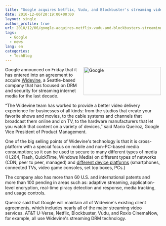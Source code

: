 ```yaml
---
title: "Google acquires Netflix, Vudu, and Blockbuster's streaming video DRM provider Widevine"
date: 2010-12-06T20:19:00+00:00
layout: single
author_profile: true
url: 2010/12/06/google-acquires-netflix-vudu-and-blockbusters-streaming-video-drm-provider-widevine/
tags:
  - Google
  - news
lang: en
categories: 
  - TechBlog
---
```

[<img title="Google" border="0" alt="Google" align="right" src="http://lh5.ggpht.com/_vaUVXcmC3OI/TP0-S1qwMMI/AAAAAAAADWQ/XEELzbk7l3s/Google_thumb%5B1%5D.png?imgmax=800" width="250" height="91" />](http://lh3.ggpht.com/_vaUVXcmC3OI/TP0-QCFtmaI/AAAAAAAADWM/LPwg_UjbyLI/s1600-h/Google%5B3%5D.png)Google announced on Friday that it has entered into an agreement to acquire [Widevine](http://www.widevine.com/), a Seattle-based company that has focused on DRM and security for streaming internet media for the last decade.

“The Widevine team has worked to provide a better video delivery experience for businesses of all kinds: from the studios that create your favorite shows and movies, to the cable systems and channels that broadcast them online and on TV, to the hardware manufacturers that let you watch that content on a variety of devices,” said Mario Queiroz, Google Vice President of Product Management.

One of the big selling points of Widevine's technology is that it is cross-platform with a special focus on mobile and non-PC-based media consumption; so it can be used to secure to many different types of media (H.264, Flash, QuickTime, Windows Media) on different types of networks (CDN, peer to peer, managed) and [different device platforms](http://www.widevine.com/available_platforms.html) (smartphones, connected TVs, video game consoles, set top boxes, PCs.)

The company also has more than 60 U.S. and international patents and more than 100 pending in areas such as: adaptive streaming, application-level encryption, real-time piracy detection and response, media tracking, and usage controls.

Queiroz said that Google will maintain all of Widevine's existing client agreements, which includes nearly all of the major streaming video services. AT&T U-Verse, Netflix, Blockbuster, Vudu, and Roxio CinemaNow, for example, all use Widevine's streaming DRM technology.